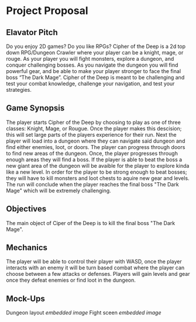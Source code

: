 # Project Proposal
## Elavator Pitch
Do you enjoy 2D games? Do you like RPGs? Cipher of the Deep is a 2d top down RPG/Dungeon Crawler where your player can be a knight, mage, or rouge. As your player you will fight monsters, explore a dungeon, and conquer challenging bosses. As you navigate the dungeon you will find powerful gear, and be able to make your player stronger to face the final boss “The Dark Mage”. Cipher of the Deep is meant to be challenging and test your combat knowledge, challenge your navigation, and test your strategies.
## Game Synopsis
The player starts Cipher of the Deep by choosing to play as one of three classes: Knight, Mage, or Rougue. Once the player makes this descision; this will set large parts of the players experience for their run. Next the player will load into a dungeon where they can navigate said dungeon and find either enemies, loot, or doors. The player can progress through doors to find new areas of the dungeon. Once, the player progresses through enough areas they will find a boss. If the player is able to beat the boss a new giant area of the dungeon will be avaible for the player to explore kinda like a new level. In order for the player to be strong enough to beat bosses; they will have to kill monsters and loot chests to aquire new gear and levels. The run will conclude when the player reaches the final boss "The Dark Mage" which will be extremely challenging.
## Objectives
The main object of Ciper of the Deep is to kill the final boss "The Dark Mage".
## Mechanics
The player will be able to control their player with WASD, once the player interacts with an enemy it will be turn based combat where the player can choose between a few attacks or defenses. Players will gain levels and gear once they defeat enemies or find loot in the dungeon.
## Mock-Ups
Dungeon layout
*embedded image*
Fight sceen
*embedded image*
